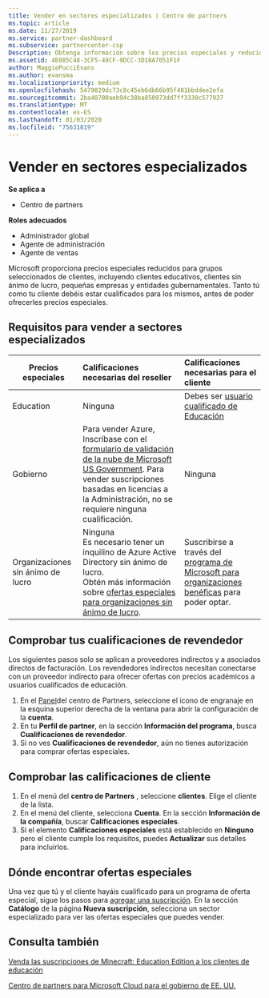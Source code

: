 ```yaml
---
title: Vender en sectores especializados | Centro de partners
ms.topic: article
ms.date: 11/27/2019
ms.service: partner-dashboard
ms.subservice: partnercenter-csp
Description: Obtenga información sobre los precios especiales y reducidos de Microsoft para determinados grupos de clientes, incluidos clientes de educación, clientes sin ánimo de lucro y usuarios de la administración pública.
ms.assetid: 4E085C48-3CF5-49CF-9DCC-3D18A7051F1F
author: MaggiePucciEvans
ms.author: evansma
ms.localizationpriority: medium
ms.openlocfilehash: 5479829dc73c8c45eb6db66b95f481bbddee2efa
ms.sourcegitcommit: 2ba40700aeb94c38ba850973dd7ff3330c577937
ms.translationtype: MT
ms.contentlocale: es-ES
ms.lasthandoff: 01/03/2020
ms.locfileid: "75631819"
---
```

# <a name="sell-to-specialized-industries"></a>Vender en sectores especializados

**Se aplica a**

- Centro de partners

**Roles adecuados**

- Administrador global
- Agente de administración
- Agente de ventas

Microsoft proporciona precios especiales reducidos para grupos seleccionados de clientes, incluyendo clientes educativos, clientes sin ánimo de lucro, pequeñas empresas y entidades gubernamentales. Tanto tú como tu cliente debéis estar cualificados para los mismos, antes de poder ofrecerles precios especiales. 

## <a name="requirements-to-sell-to-specialized-industries"></a>Requisitos para vender a sectores especializados

|**Precios especiales**   |**Calificaciones necesarias del reseller**   |**Calificaciones necesarias para el cliente**   |
|----------------------------|:---------------------------------|:------------------------------------------|
|Education   |Ninguna   | Debes ser [usuario cualificado de Educación](https://www.microsoftvolumelicensing.com/DocumentSearch.aspx?Mode=3&DocumentTypeId=7)   |
|Gobierno   |Para vender Azure, Inscríbase con el [formulario de validación de la nube de Microsoft US Government](https://azuregov.microsoft.com/csp). Para vender suscripciones basadas en licencias a la Administración, no se requiere ninguna cualificación.|   Ninguna|
|Organizaciones sin ánimo de lucro  |Ninguna<br>Es necesario tener un inquilino de Azure Active Directory sin ánimo de lucro.<br>Obtén más información sobre [ofertas especiales para organizaciones sin ánimo de lucro](https://assetsprod.microsoft.com/mpn/nonprofit-skus-in-csp-faq.pdf).   |Suscribirse a través del [programa de Microsoft para organizaciones benéficas](https://nonprofit.microsoft.com/#/register) para poder optar.   |


## <a name="check-your-reseller-qualifications"></a>Comprobar tus cualificaciones de revendedor

Los siguientes pasos solo se aplican a proveedores indirectos y a asociados directos de facturación. Los revendedores indirectos necesitan conectarse con un proveedor indirecto para ofrecer ofertas con precios académicos a usuarios cualificados de educación. 

1.  En el [Panel](https://partner.microsoft.com/dashboard)del centro de Partners, seleccione el icono de engranaje en la esquina superior derecha de la ventana para abrir la configuración de la **cuenta**.
2.  En tu **Perfil de partner**, en la sección **Información del programa**, busca **Cualificaciones de revendedor**.
3.  Si no ves **Cualificaciones de revendedor**, aún no tienes autorización para comprar ofertas especiales.

## <a name="check-the-customer-qualifications"></a>Comprobar las calificaciones de cliente

1.  En el menú del **centro de Partners** , seleccione **clientes**. Elige el cliente de la lista.
2.  En el menú del cliente, selecciona **Cuenta**. En la sección **Información de la compañía**, buscar **Calificaciones especiales**.
3.  Si el elemento **Calificaciones especiales** está establecido en **Ninguno** pero el cliente cumple los requisitos, puedes **Actualizar** sus detalles para incluirlos.

## <a name="where-to-find-special-offers"></a>Dónde encontrar ofertas especiales

Una vez que tú y el cliente hayáis cualificado para un programa de oferta especial, sigue los pasos para [agregar una suscripción](create-a-new-subscription.md). En la sección **Catálogo** de la página **Nueva suscripción**, selecciona un sector especializado para ver las ofertas especiales que puedes vender.

## <a name="see-also"></a>Consulta también

[Venda las suscripciones de Minecraft: Education Edition a los clientes de educación](minecraft-subscriptions.md)

[Centro de partners para Microsoft Cloud para el gobierno de EE. UU.](partner-center-for-microsoft-us-govt-cloud.md)


 

 

 



